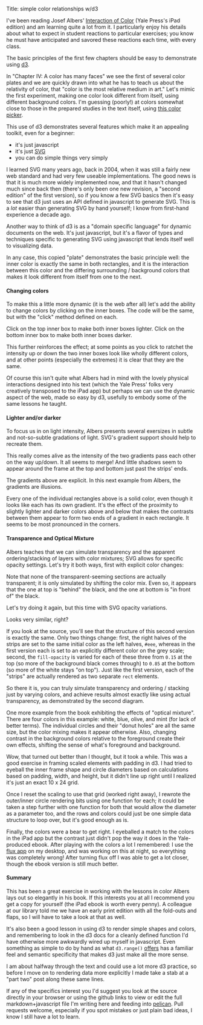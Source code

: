 Title:      simple color relationships w/d3


I've been reading Josef Albers' [Interaction of
Color](http://yupnet.org/interactionofcolor/) (Yale Press's iPad
edition) and am learning quite a lot from it. I particularly enjoy
his details about what to expect in student reactions to particular
exercises; you know he must have anticipated and savored these
reactions each time, with every class.

The basic principles of the first few chapters should be easy to
demonstrate using [d3](http://d3js.org/).

In "Chapter IV: A color has many faces" we see the first of several
color plates and we are quickly drawn into what he has to teach us
about the relativity of color, that "color is the most relative
medium in art." Let's mimic the first experiment, making one color
look different from itself, using different background colors. I'm
guessing (poorly!) at colors somewhat close to those in the prepared
studies in the text itself, using [this color
picker](http://www.colorpicker.com/).

<div id='basic'></div>
<script>
var width = 700, height = 800;
var svg = d3.select("#basic").append("svg")
    .attr("width", width)
    .attr("height", height);
var outer1 = svg.append("rect")
    .attr("x", 50)
    .attr("y", 50)
    .attr("width", 600)
    .attr("height", 300)
    .attr("fill", "#4C0A73");
var inner1 = svg.append("rect")
    .attr("x", 100)
    .attr("y", 100)
    .attr("width", 500)
    .attr("height", 200)
    .attr("fill", "#5A6E5E");
var outer2 = svg.append("rect")
    .attr("x", 50)
    .attr("y", 450)
    .attr("width", 600)
    .attr("height", 300)
    .attr("fill", "#9DD1CE");
var inner2 = svg.append("rect")
    .attr("x", 100)
    .attr("y", 500)
    .attr("width", 500)
    .attr("height", 200)
    .attr("fill", "#5A6E5E");
</script>

This use of d3 demonstrates several features which make it an
appealing toolkit, even for a beginner:

* it's just javascript
* it's just [SVG](http://en.wikipedia.org/wiki/Scalable_Vector_Graphics)
* you can do simple things very simply

I learned SVG many years ago, back in 2004, when it was still a
fairly new web standard and had very few useable implementations.
The good news is that it is much more widely implemented now, and
that it hasn't changed much since back then (there's only been one
new revision, a "second edition" of the first version), so if you
know a few SVG basics then it's easy to see that d3 just uses an
API defined in javascript to generate SVG.  This is a *lot* easier
than generating SVG by hand yourself; I know from first-hand
experience a decade ago.

Another way to think of d3 is as a "domain specific language" for
dynamic documents on the web.  It's just javascript, but it's a
flavor of types and techniques specific to generating SVG using
javascript that lends itself well to visualizing data.

In any case, this copied "plate" demonstrates the basic principle
well: the inner color is exactly the same in both rectangles, and
it is the interaction between this color and the differing surrounding
/ background colors that makes it look different from itself from
one to the next.


#### Changing colors

To make this a little more dynamic (it is the web after all) let's
add the ability to change colors by clicking on the inner boxes.
The code will be the same, but with the "click" method defined on
each.

Click on the top inner box to make both inner boxes lighter.  Click
on the bottom inner box to make both inner boxes darker.

<div id='changing-colors'></div>
<script>
var width = 700, height = 800;
var innercolor = "#5A6E5E";
var svg = d3.select("#changing-colors").append("svg")
    .attr("width", width)
    .attr("height", height);
var outer1 = svg.append("rect")
    .attr("x", 50)
    .attr("y", 50)
    .attr("width", 600)
    .attr("height", 300)
    .attr("fill", "#4C0A73");
var inner1 = svg.append("rect")
    .attr("x", 100)
    .attr("y", 100)
    .attr("width", 500)
    .attr("height", 200)
    .attr("fill", innercolor)
    .on("click", function(){
        brighten();
    });
var outer2 = svg.append("rect")
    .attr("x", 50)
    .attr("y", 450)
    .attr("width", 600)
    .attr("height", 300)
    .attr("fill", "#9DD1CE");
var inner2 = svg.append("rect")
    .attr("x", 100)
    .attr("y", 500)
    .attr("width", 500)
    .attr("height", 200)
    .attr("fill", innercolor)
    .on("click", function(){
        darken();
    });

function brighten () {
    [inner1, inner2].forEach(function(item) {
        item.style("fill", d3.hsl(item.style("fill")).brighter(.1));
    });
}

function darken () {
    [inner1, inner2].forEach(function(item) {
        item.style("fill", d3.hsl(item.style("fill")).darker(.1));
    });
}
</script>


This further reinforces the effect; at some points as you click to
ratchet the intensity up or down the two inner boxes look like
wholly different colors, and at other points (especially the extremes)
it is clear that they are the same.

Of course this isn't quite what Albers had in mind with the lovely
physical interactions designed into his text (which the Yale Press' folks
very creatively transposed to the iPad app) but perhaps we can use the
dynamic aspect of the web, made so easy by d3, usefully to embody some
of the same lessons he taught.


#### Lighter and/or darker

To focus us in on light intensity, Albers presents several exersizes
in subtle and not-so-subtle gradations of light. SVG's gradient support
should help to recreate them.

<div id='light-stripes'></div>
<script>
var width = 450, height = 700;
var svg = d3.select("#light-stripes").append("svg")
    .attr("width", width)
    .attr("height", height);
// basic gradient
var gradient_up = svg.append("svg:defs")
    .append("svg:linearGradient")
        .attr("id", "gradient_up")
        .attr("x1", "0%")
        .attr("y1", "0%")
        .attr("x2", "0%")
        .attr("y2", "100%");
gradient_up.append("svg:stop")
    .attr("offset", "0%")
    .attr("stop-color", "#222")
    .attr("stop-opacity", 1);
gradient_up.append("svg:stop")
    .attr("offset", "100%")
    .attr("stop-color", "#ddd")
    .attr("stop-opacity", 1);
// now the opposite; perhaps a transform instead?
var gradient_down = svg.append("svg:defs")
    .append("svg:linearGradient")
        .attr("id", "gradient_down")
        .attr("x1", "0%")
        .attr("y1", "100%")
        .attr("x2", "0%")
        .attr("y2", "0%");
gradient_down.append("svg:stop")
    .attr("offset", "0%")
    .attr("stop-color", "#222")
    .attr("stop-opacity", 1);
gradient_down.append("svg:stop")
    .attr("offset", "100%")
    .attr("stop-color", "#ddd")
    .attr("stop-opacity", 1);

// the frame
var outer = svg.append("rect")
    .attr("x", 0)
    .attr("y", 0)
    .attr("width", width)
    .attr("height", height)
    .attr("fill", "#888");
// the inner "background"
var inner = svg.append("rect")
    .attr("x", 10)
    .attr("y", 10)
    .attr("width", width - 20)
    .attr("height", height - 20)
    .style("fill", "url(#gradient_up)");

var bar_width = (width-20) / 19;

var x_scale = d3.scale.linear()
    .domain([0, 18])
    .range([10, width - 10 - bar_width]);

// the "foreground"
for(var i=0; i<19; i++) {
    if(i % 2) {
        var barup = svg.append("rect")
            .attr("x", x_scale(i))
            .attr("y", 10)
            .attr("width", bar_width)
            .attr("height", height - 20);
        barup.style("fill", "url(#gradient_down)");
    }
}
</script>

This really comes alive as the intensity of the two gradients pass
each other on the way up/down. It all seems to merge!  And little
shadows seem to appear around the frame at the top and bottom just
past the strips' ends.

The gradients above are explicit. In this next example from Albers,
the gradients are illusions.

<div id='gradations'></div>
<script>
var width = 300, height = 700;
var svg = d3.select("#gradations").append("svg")
    .attr("width", width)
    .attr("height", height);

// the frame
var outer = svg.append("rect")
    .attr("x", 0)
    .attr("y", 0)
    .attr("width", width)
    .attr("height", height)
    .attr("fill", "#888");

var bar_width = (width - 60) / 2;
var bar_height = (height - 20) / 17;

var y_scale = d3.scale.linear()
    .domain([0, 16])
    .range([height - 20 - bar_height, 20]);
var color_scale = d3.scale.linear()
    .domain([0, 16])
    .range(['#222', '#ddd']);

// the panels
for(var i=0; i<17; i++) {
    var panel = svg.append("rect")
        .attr("x", 20)
        .attr("y", y_scale(i))
        .attr("width", bar_width)
        .attr("height", bar_height)
        .style("fill", color_scale(i));
    var panel = svg.append("rect")
        .attr("x", (width / 2) + 10)
        .attr("y", y_scale(i))
        .attr("width", bar_width)
        .attr("height", bar_height)
        .style("fill", color_scale(i));
}
</script>


Every one of the individual rectangles above is a solid color, even
though it looks like each has its own gradient. It's the effect of the 
proximity to slightly lighter and darker colors above and below that
makes the contrasts between them appear to form two ends of a gradient
in each rectangle. It seems to be most pronounced in the corners.


#### Transparence and Optical Mixture

Albers teaches that we can simulate transparency and the apparent
ordering/stacking of layers with color mixtures; SVG allows for
specific opacity settings. Let's try it both ways, first with
explicit color changes:

<div id='transparency'></div>
<script>
var width = 450, height = 700;
var svg = d3.select("#transparency").append("svg")
    .attr("width", width)
    .attr("height", height);

// the frame
var outer = svg.append("rect")
    .attr("x", 0)
    .attr("y", 0)
    .attr("width", width)
    .attr("height", height)
    .attr("fill", "#ADA0BA");

// black "foreground"
var foreground = svg.append("rect")
    .attr("x", 210)
    .attr("y", 50)
    .attr("width", 200)
    .attr("height", 600)
    .attr("fill", "#111");

// white strips, left side
var strip1 = svg.append("rect")
    .attr("x", 60)
    .attr("y", 110)
    .attr("width", 150)
    .attr("height", 120)
    .attr("fill", "#eee");

var strip2 = svg.append("rect")
    .attr("x", 60)
    .attr("y", 290)
    .attr("width", 150)
    .attr("height", 120)
    .attr("fill", "#eee");

var strip3 = svg.append("rect")
    .attr("x", 60)
    .attr("y", 470)
    .attr("width", 150)
    .attr("height", 120)
    .attr("fill", "#eee");

// "white" strips, right side
var strip4 = svg.append("rect")
    .attr("x", 210)
    .attr("y", 110)
    .attr("width", 120)
    .attr("height", 120)
    .attr("fill", "#333");

var strip5 = svg.append("rect")
    .attr("x", 210)
    .attr("y", 290)
    .attr("width", 120)
    .attr("height", 120)
    .attr("fill", "#888");

var strip3 = svg.append("rect")
    .attr("x", 210)
    .attr("y", 470)
    .attr("width", 120)
    .attr("height", 120)
    .attr("fill", "#ccc");
</script>


Note that none of the transparent-seeming sections are actually
transparent; it is only simulated by shifting the color mix. Even
so, it appears that the one at top is "behind" the black, and the
one at bottom is "in front of" the black.

Let's try doing it again, but this time with SVG opacity variations.


<div id='transparency2'></div>
<script>
var width = 450, height = 700;
var svg = d3.select("#transparency2").append("svg")
    .attr("width", width)
    .attr("height", height);

// the frame
var outer = svg.append("rect")
    .attr("x", 0)
    .attr("y", 0)
    .attr("width", width)
    .attr("height", height)
    .attr("fill", "#ADA0BA");

// black "foreground"
var foreground = svg.append("rect")
    .attr("x", 210)
    .attr("y", 50)
    .attr("width", 200)
    .attr("height", 600)
    .attr("fill", "#111");

// white strips, left side
var strip1 = svg.append("rect")
    .attr("x", 60)
    .attr("y", 110)
    .attr("width", 150)
    .attr("height", 120)
    .attr("fill", "#eee");

var strip2 = svg.append("rect")
    .attr("x", 60)
    .attr("y", 290)
    .attr("width", 150)
    .attr("height", 120)
    .attr("fill", "#eee");

var strip3 = svg.append("rect")
    .attr("x", 60)
    .attr("y", 470)
    .attr("width", 150)
    .attr("height", 120)
    .attr("fill", "#eee");

// "white" strips, right side
var strip4 = svg.append("rect")
    .attr("x", 210)
    .attr("y", 110)
    .attr("width", 120)
    .attr("height", 120)
    .attr("fill-opacity", 0.15)
    .attr("fill", "#eee");

var strip5 = svg.append("rect")
    .attr("x", 210)
    .attr("y", 290)
    .attr("width", 120)
    .attr("height", 120)
    .attr("fill-opacity", 0.5)
    .attr("fill", "#eee");

var strip3 = svg.append("rect")
    .attr("x", 210)
    .attr("y", 470)
    .attr("width", 120)
    .attr("height", 120)
    .attr("fill-opacity", 0.85)
    .attr("fill", "#eee");
</script>

Looks very similar, right?

If you look at the source, you'll see that the structure of this
second version is exactly the same. Only two things change: first,
the right halves of the strips are set to the same initial color
as the left halves, `#eee`, whereas in the first version each is
set to an explicitly different color on the grey scale; second, the
`fill-opacity` is varied for each of these three from `0.15` at the
top (so more of the background black comes through) to `0.85` at the
bottom (so more of the white stays "on top"). Just like the first
version, each of the "strips" are actually rendered as two separate
`rect` elements.

So there it is, you can truly simulate transparency and ordering /
stacking just by varying colors, and achieve results almost exactly
like using actual transparency, as demonstrated by the second
diagram.

One more example from the book exhibiting the effects of "optical
mixture". There are four colors in this example: white, blue, olive,
and mint (for lack of better terms). The individual circles and 
their "donut holes" are all the same size, but the color mixing
makes it appear otherwise. Also, changing contrast in the background
colors relative to the foreground create their own effects, shifting
the sense of what's foreground and background.


<div id='circles'></div>
<script>
var width = 380, height = 800;
var svg = d3.select("#circles").append("svg")
    .attr("width", width)
    .attr("height", height);

// colors
var white = "#eee",
    olive = "#8A8049",
    blue = "#248591",
    mint = "#9BC9B2";

// the frame
var outer = svg.append("rect")
    .attr("x", 0)
    .attr("y", 0)
    .attr("width", width)
    .attr("height", height)
    .attr("fill", olive);

// padding elements
var padding = 40;

// scales for placing the circles
var dia = 30;
var x = d3.scale.linear()
    .domain([0, 9])
    .range([padding + dia/2, width - (padding + dia/2)]);

var ydia = (height - (padding * 2)) / 24;
var y = d3.scale.linear()
    .domain([0, 23])
    .range([padding + dia/2, height - (padding + dia/2)]);

// ranges for counting the circles
var xrange = d3.range(0, 10);
var yrange = d3.range(0, 8);

// draw outer circles, want to repeat per color
var outer_circles = function(range_factor, color) {
    xrange.forEach(function (xe, xi, xa) {
        yrange.forEach(function (ye, yi, ya) {
            svg.append("circle")
                .attr("cx", x(xe))
                .attr("cy", y(ye + range_factor))
                .attr("r", dia/2)
                .attr("fill", color);
        });
    });
};

outer_circles(0, white);
outer_circles(8, mint);
outer_circles(16, blue);

// draw inner circles, arbitrary sets of y-lines and color
var inner_circles = function(ystart, ystop, color) {
    xrange.forEach(function (xe, xi, xa) {
        d3.range(ystart, ystop).forEach(function (ye, yi, ya) {
            svg.append("circle")
                .attr("cx", x(xe))
                .attr("cy", y(ye))
                .attr("r", dia/5)
                .attr("fill", color);
        });
    });
};

inner_circles(2, 4, mint);
inner_circles(4, 6, olive);
inner_circles(6, 10, blue);
inner_circles(10, 12, olive);
inner_circles(14, 18, white);
inner_circles(18, 20, mint);
inner_circles(20, 22, olive);
</script>

Wow, that turned out better than I thought, but it took a while.
This was a good exercise in framing scaled elements with padding
in d3. I had tried to eyeball the inner frame shape and circle
diameters based on calculations based on padding, width, and height,
but it didn't line up right until I realized it's just an exact 10
x 24 grid.

Once I reset the scaling to use that grid (worked right away), I
rewrote the outer/inner circle rendering bits using one function
for each; it could be taken a step further with one function for
both that would allow the diameter as a parameter too, and the rows
and colors could just be one simple data structure to loop over,
but it's good enough as is.

Finally, the colors were a bear to get right. I eyeballed a match
to the colors in the iPad app but the contrast just didn't pop the
way it does in the Yale-produced ebook. After playing with the
colors a lot I remembered: I use the [flux app](https://justgetflux.com/)
on my desktop, and was working on this at night, so everything was
completely wrong! After turning flux off I was able to get a lot
closer, though the ebook version is still much better.


#### Summary

This has been a great exercise in working with the lessons in color 
Albers lays out so elegantly in his book. If this interests you at
all I recommend you get a copy for yourself (the iPad ebook is worth
every penny). A colleague at our library told me we have an early
print edition with all the fold-outs and flaps, so I will have to
take a look at that as well.

It's also been a good lesson in using d3 to render simple shapes
and colors, and remembering to look in the d3 docs for a cleanly
defined function I'd have otherwise more awkwardly wired up myself
in javascript. Even something as simple to do by hand as what
`d3.range()` [offers](https://github.com/mbostock/d3/wiki/Arrays#d3_range)
has a familiar feel and semantic specificity that makes d3 just
make all the more sense.

I am about halfway through the text and could use a lot more d3
practice, so before I move on to rendering data more explicitly I
made take a stab at a "part two" post along these same lines.

If any of the specifics interest you I'd suggest you look at the 
source directly in your browser or using the github links to view
or edit the full markdown+javascript file I'm writing here and
feeding into [pelican](http://blog.getpelican.com/). Pull requests
welcome, especially if you spot mistakes or just plain bad ideas,
I know I still have a lot to learn.
